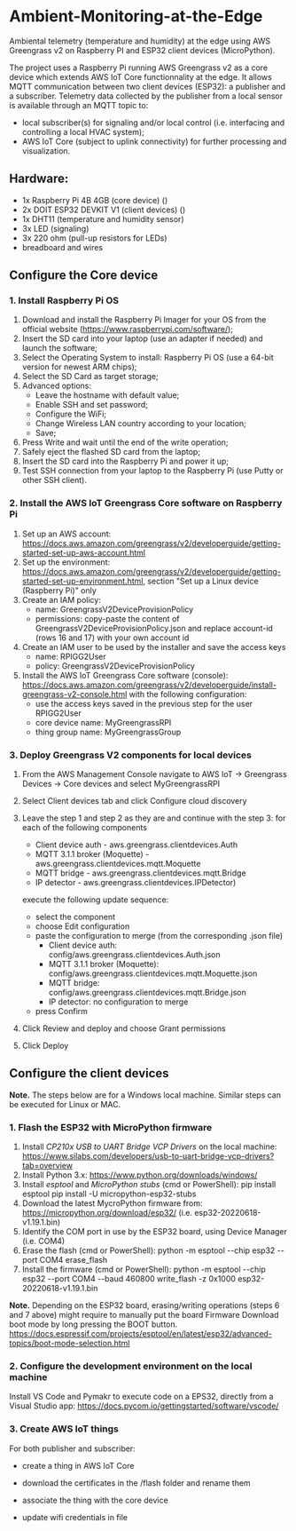 # Ambient-Monitoring-at-the-Edge
Ambiental telemetry (temperature and humidity) at the edge using AWS Greengrass v2 on Raspberry PI and ESP32 client devices (MicroPython).

The project uses a Raspberry Pi running AWS Greengrass v2 as a core device which extends AWS IoT Core functionnality at the edge. It allows MQTT communication between two client devices (ESP32): a publisher and a subscriber. Telemetry data collected by the publisher from a local sensor is available through an MQTT topic to:
- local subscriber(s) for signaling and/or local control (i.e. interfacing and controlling a local HVAC system);
- AWS IoT Core (subject to uplink connectivity) for further processing and visualization.

## Hardware:
- 1x Raspberry Pi 4B 4GB (core device) ()
- 2x DOIT ESP32 DEVKIT V1 (client devices) ()
- 1x DHT11 (temperature and humidity sensor)
- 3x LED (signaling)
- 3x 220 ohm (pull-up resistors for LEDs)
- breadboard and wires

## Configure the Core device
### 1. Install Raspberry Pi OS
1. Download and install the Raspberry Pi Imager for your OS from the official website (https://www.raspberrypi.com/software/);
2. Insert the SD card into your laptop (use an adapter if needed) and launch the software;
3. Select the Operating System to install: Raspberry Pi OS (use a 64-bit version for newest ARM chips);
4. Select the SD Card as target storage;
5. Advanced options:
    - Leave the hostname with default value;
    - Enable SSH and set password;
    - Configure the WiFi;
    - Change Wireless LAN country according to your location;
    - Save;
6. Press Write and wait until the end of the write operation;
7. Safely eject the flashed SD card from the laptop;
8. Insert the SD card into the Raspberry Pi and power it up;
9. Test SSH connection from your laptop to the Raspberry Pi (use Putty or other SSH client).

### 2. Install the AWS IoT Greengrass Core software on Raspberry Pi
1. Set up an AWS account: https://docs.aws.amazon.com/greengrass/v2/developerguide/getting-started-set-up-aws-account.html
2. Set up the environment: https://docs.aws.amazon.com/greengrass/v2/developerguide/getting-started-set-up-environment.html, section "Set up a Linux device (Raspberry Pi)" only
3. Create an IAM policy:
   - name: GreengrassV2DeviceProvisionPolicy
   - permissions: copy-paste the content of GreengrassV2DeviceProvisionPolicy.json and replace account-id (rows 16 and 17) with your own account id
4. Create an IAM user to be used by the installer and save the access keys
   - name: RPIGG2User
   - policy: GreengrassV2DeviceProvisionPolicy
5. Install the AWS IoT Greengrass Core software (console): https://docs.aws.amazon.com/greengrass/v2/developerguide/install-greengrass-v2-console.html with the following configuration:
   - use the access keys saved in the previous step for the user RPIGG2User
   - core device name: MyGreengrassRPI
   - thing group name: MyGreengrassGroup
   
### 3. Deploy Greengrass V2 components for local devices
1. From the AWS Management Console navigate to AWS IoT -> Greengrass Devices -> Core devices and select MyGreengrassRPI
2. Select Client devices tab and click Configure cloud discovery
3. Leave the step 1 and step 2 as they are and continue with the step 3: for each of the following components
   - Client device auth - aws.greengrass.clientdevices.Auth
   - MQTT 3.1.1 broker (Moquette) - aws.greengrass.clientdevices.mqtt.Moquette
   - MQTT bridge - aws.greengrass.clientdevices.mqtt.Bridge
   - IP detector - aws.greengrass.clientdevices.IPDetector)
   
   execute the following update sequence:
   - select the component
   - choose Edit configuration
   - paste the configuration to merge (from the corresponding .json file)
       - Client device auth: config/aws.greengrass.clientdevices.Auth.json
       - MQTT 3.1.1 broker (Moquette): config/aws.greengrass.clientdevices.mqtt.Moquette.json
       - MQTT bridge: config/aws.greengrass.clientdevices.mqtt.Bridge.json
       - IP detector: no configuration to merge
   - press Confirm

5. Click Review and deploy and choose Grant permissions
6. Click Deploy

## Configure the client devices
**Note.** The steps below are for a Windows local machine. Similar steps can be executed for Linux or MAC.
 
### 1. Flash the ESP32 with MicroPython firmware
1. Install _CP210x USB to UART Bridge VCP Drivers_ on the local machine: https://www.silabs.com/developers/usb-to-uart-bridge-vcp-drivers?tab=overview
2. Install Python 3.x: https://www.python.org/downloads/windows/
3. Install _esptool_ and _MicroPython stubs_ (cmd or PowerShell):
    pip install esptool
    pip install -U  micropython-esp32-stubs
4. Download the latest MycroPython firmware from: https://micropython.org/download/esp32/ (i.e. esp32-20220618-v1.19.1.bin)
5. Identify the COM port in use by the ESP32 board, using Device Manager (i.e. COM4)
6. Erase the flash (cmd or PowerShell):
    python -m esptool --chip esp32 --port COM4 erase_flash
7. Install the firmware (cmd or PowerShell):
    python -m esptool --chip esp32 --port COM4 --baud 460800 write_flash -z 0x1000 esp32-20220618-v1.19.1.bin

**Note.** Depending on the ESP32 board, erasing/writing operations (steps 6 and 7 above) might require to manually put the board Firmware Download boot mode by long pressing the BOOT button.
https://docs.espressif.com/projects/esptool/en/latest/esp32/advanced-topics/boot-mode-selection.html

### 2. Configure the development environment on the local machine
Install VS Code and Pymakr to execute code on a EPS32, directly from a Visual Studio app: https://docs.pycom.io/gettingstarted/software/vscode/

### 3. Create AWS IoT things
For both publisher and subscriber:
- create a thing in AWS IoT Core

- download the certificates in the /flash folder and rename them
- associate the thing with the core device
- update wifi credentials in file
